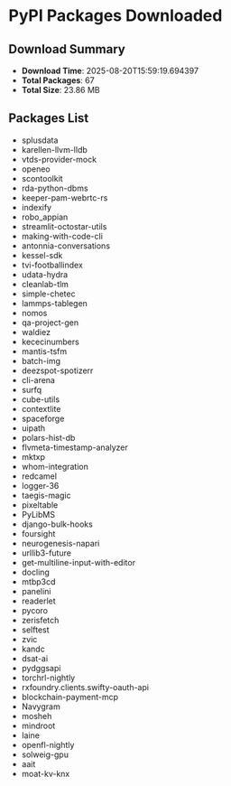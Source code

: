 # PyPI Packages Downloaded

## Download Summary
- **Download Time**: 2025-08-20T15:59:19.694397
- **Total Packages**: 67
- **Total Size**: 23.86 MB

## Packages List
- splusdata
- karellen-llvm-lldb
- vtds-provider-mock
- openeo
- scontoolkit
- rda-python-dbms
- keeper-pam-webrtc-rs
- indexify
- robo_appian
- streamlit-octostar-utils
- making-with-code-cli
- antonnia-conversations
- kessel-sdk
- tvi-footballindex
- udata-hydra
- cleanlab-tlm
- simple-chetec
- lammps-tablegen
- nomos
- qa-project-gen
- waldiez
- kececinumbers
- mantis-tsfm
- batch-img
- deezspot-spotizerr
- cli-arena
- surfq
- cube-utils
- contextlite
- spaceforge
- uipath
- polars-hist-db
- flvmeta-timestamp-analyzer
- mktxp
- whom-integration
- redcamel
- logger-36
- taegis-magic
- pixeltable
- PyLibMS
- django-bulk-hooks
- foursight
- neurogenesis-napari
- urllib3-future
- get-multiline-input-with-editor
- docling
- mtbp3cd
- panelini
- readerlet
- pycoro
- zerisfetch
- selftest
- zvic
- kandc
- dsat-ai
- pydggsapi
- torchrl-nightly
- rxfoundry.clients.swifty-oauth-api
- blockchain-payment-mcp
- Navygram
- mosheh
- mindroot
- laine
- openfl-nightly
- solweig-gpu
- aait
- moat-kv-knx
